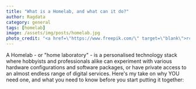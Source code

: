 ```yaml
---
title: "What is a Homelab, and what can it do?"
author: Ragdata
category: general
tags: [homelab]
image: /assets/img/posts/homelab.jpg
photo_credit: "<a href=\"https://www.freepik.com/\" target=\"blank\">rcphotostock - Freepik.com</a>"
---
```


A Homelab - or "home laboratory" - is a personalised technology stack where hobbyists and professionals alike can experiment with various hardware configurations and software packages, or have private access to an almost endless range of digital services.  Here's my take on why YOU need one, and what you need to know before you start putting it together:


